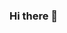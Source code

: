 ### Hi there 👋

<!--
 ![]("https://github.com/NaufalAltofianoKholis/NaufalAltofianoKholis/blob/main/code.gif")>
  

Here are some ideas to get you started:

- 🔭 I’m currently working on ...
- 🌱 I’m currently learning ...
- 👯 I’m looking to collaborate on ...
- 🤔 I’m looking for help with ...
- 💬 Ask me about ...
- 📫 How to reach me: ...
- 😄 Pronouns: ...
- ⚡ Fun fact: ...
-->
